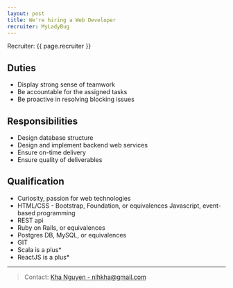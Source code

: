 ```yaml
---
layout: post
title: We're hiring a Web Developer
recruiter: MyLadyBug
---
```


<p class="message">
	Recruiter: {{ page.recruiter }}
</p>

## Duties
- Display strong sense of teamwork
- Be accountable for the assigned tasks
- Be proactive in resolving blocking issues

## Responsibilities
- Design database structure
- Design and implement backend web services
- Ensure on-time delivery
- Ensure quality of deliverables

## Qualification
- Curiosity, passion for web technologies
- HTML/CSS - Bootstrap, Foundation, or equivalences Javascript, event-based programming
- REST api
- Ruby on Rails, or equivalences
- Postgres DB, MySQL, or equivalences
- GIT
- Scala is a plus*
- ReactJS is a plus*

---

> Contact: [Kha Nguyen - nlhkha@gmail.com](mailto:nlhkha@gmail.com)